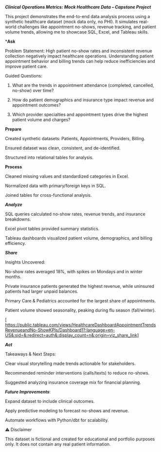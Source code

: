 ***Clinical Operations Metrics: Mock Healthcare Data – Capstone Project***

This project demonstrates the end-to-end data analysis process using a synthetic healthcare dataset (mock data only, no PHI). It simulates real-world challenges like appointment no-shows, revenue tracking, and patient volume trends, allowing me to showcase SQL, Excel, and Tableau skills.



***Ask**

Problem Statement:
High patient no-show rates and inconsistent revenue collection negatively impact healthcare operations. Understanding patient appointment behavior and billing trends can help reduce inefficiencies and improve patient care.

Guided Questions:

1. What are the trends in appointment attendance (completed, cancelled, no-show) over time?


2. How do patient demographics and insurance type impact revenue and appointment outcomes?


3. Which provider specialties and appointment types drive the highest patient volume and charges?





**Prepare**

Created synthetic datasets: Patients, Appointments, Providers, Billing.

Ensured dataset was clean, consistent, and de-identified.

Structured into relational tables for analysis.




**Process**

Cleaned missing values and standardized categories in Excel.

Normalized data with primary/foreign keys in SQL.

Joined tables for cross-functional analysis.



***Analyze***

SQL queries calculated no-show rates, revenue trends, and insurance breakdowns.

Excel pivot tables provided summary statistics.

Tableau dashboards visualized patient volume, demographics, and billing efficiency.





***Share***

Insights Uncovered:

 No-show rates averaged 18%, with spikes on Mondays and in winter months.

 Private insurance patients generated the highest revenue, while uninsured patients had larger unpaid balances.

 Primary Care & Pediatrics accounted for the largest share of appointments.

Patient volume showed seasonality, peaking during flu season (fall/winter).


 [ https://public.tableau.com/views/HealthcareDashboardAppointmentTrendsRevenueandNo-ShowKPIs/Dashboard1?:language=en-US&:sid=&:redirect=auth&:display_count=n&:origin=viz_share_link]



***Act***

Takeaways & Next Steps:

Clear visual storytelling made trends actionable for stakeholders.

Recommended reminder interventions (calls/texts) to reduce no-shows.

Suggested analyzing insurance coverage mix for financial planning.


***Future Improvements***:

Expand dataset to include clinical outcomes.

Apply predictive modeling to forecast no-shows and revenue.

Automate workflows with Python/dbt for scalability.





⚠️ Disclaimer

This dataset is fictional and created for educational and portfolio purposes only. It does not contain any real patient information.
